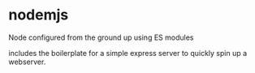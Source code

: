 # nodemjs
Node configured from the ground up using ES modules

includes the boilerplate for a simple express server to quickly spin up a webserver.
